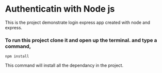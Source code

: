 # Authenticatin with Node js
This is the project demonstrate login express app created with node and express.

### To run this project clone it and open up the terminal. and type a command,
``` npm install ```

This command will install all the dependancy in the project.
